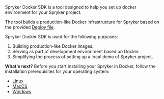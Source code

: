 Spryker Docker SDK is a tool designed to help you set up docker environment for your Spryker project.

The tool builds a production-like Docker infrastructure for Spryker based on the provided [Deploy file](https://documentation.spryker.com/v4/docs/deploy-file-reference-10).

Spryker Docker SDK is used for the following purposes:

1. Building production-like Docker images.
2. Serving as part of development environment based on Docker.
3. Simplifying the process of setting up a local demo of Spryker project.

**What's next?**
Before you start installing your Spryker in Docker, follow the installation prerequisites for your operating system:
* [Linux](https://documentation.spryker.com/v4/docs/docker-installation-prerequisites-linux)
* [MacOS](https://documentation.spryker.com/v4/docs/docker-installation-prerequisites-macos)
* [Windows](https://documentation.spryker.com/v4/docs/docker-installation-prerequisites-windows)

<!-- Last review date: Aug 06, 2019by Mike Kalinin, Andrii Tserkovnyi -->